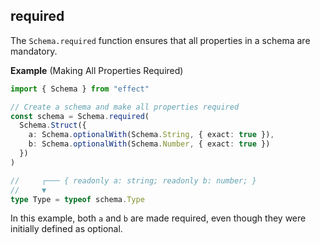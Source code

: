 ## required

The `Schema.required` function ensures that all properties in a schema are mandatory.

**Example** (Making All Properties Required)

```ts twoslash
import { Schema } from "effect"

// Create a schema and make all properties required
const schema = Schema.required(
  Schema.Struct({
    a: Schema.optionalWith(Schema.String, { exact: true }),
    b: Schema.optionalWith(Schema.Number, { exact: true })
  })
)

//     ┌─── { readonly a: string; readonly b: number; }
//     ▼
type Type = typeof schema.Type
```

In this example, both `a` and `b` are made required, even though they were initially defined as optional.
